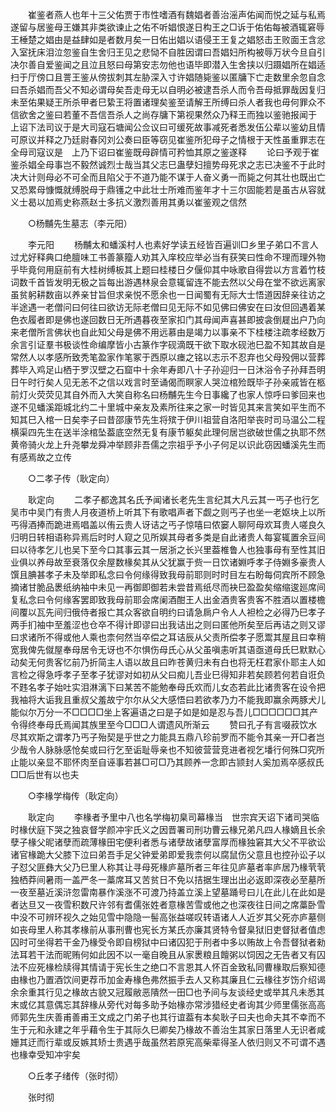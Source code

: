 <!-- { "loadSidebar": true } -->
　　崔鉴者燕人也年十三父佑贾于市性嗜酒有魏娼者善治滛声佑闻而悦之延与私焉遂留与居鉴母王嫌其非类欲谏止之佑不听娼恨遂日构王之□诉于佑佑每被酒辄窘辱王棰楚之娼由是益肆如是者数月矣一日佑出娼以语侵王王复之娼怒击王败面王含忿入室抚床泪泣忽鉴自生舍归王见之悲恸不自胜因谓曰吾娼妇所构被辱万状今旦自引决尔善自爱鉴闻之且泣且怒曰母第安志勿他也语毕即潜入生舍挟以归蹑娼所在娼适扫于厅傍口且詈王鉴从傍拔刺其左胁深入寸许娼随毙鉴以匿牗下亡走数里余忽自念曰吾杀娼而吾父不知必谓母矣吾走母无以自明必被逮吾杀人而令吾母抵罪哉因复归未至佑果疑王所杀甲者巳絷王将置诸理矣鉴至请解王所缚曰杀人者我也毋何罪众不信欲舍之鉴曰若董不吾信吾杀人之尚存牗下第视果然众乃释王而独以鉴驰报闻于　上诏下法司议于是大司寇石塘闻公佥议曰可缓死故事减死者悉发伍公辈以鉴幼且情可原议并释之乃廷尉春冈刘公奏曰臣等窃见崔鉴所犯母子之情根于天性虽重罪志在全母司寇议是　上乃下诏曰崔鉴既母辟情可矜恤其原之鉴遂释 
　　论曰予观于崔鉴杀娼全母事岂不毅然诚烈士哉当其父志巳蛊孽妇擅势母死求之志已决鉴不于此时决大计则母必不可全而且陷父于不道乃能不谋于人奋义勇一而毙之何其壮也既出亡又恐累母慷慨就缚脱母于鼎镬之中此壮士所难而鉴年才十三尔固能若是虽古从容就义士曷以加焉史称燕赵士多抗义激烈善用其勇以崔鉴观之信然 

　　○杨黼先生墓志（李元阳） 

　　李元阳 
　　杨黼太和蟠溪村人也素好学读五经皆百遍训□乡里子弟口不言人过尤好释典口绝膻味工书善篆籀人劝其入庠校应举必当有获笑曰性命不理而理外物乎毕竟何用庭前有大桂树缚板其上题曰桂楼日夕偃仰其中咏歌自得尝以方言着竹枝词数千首皆发明无极之旨每出游遇林泉会意辄留连不能去然以父母在堂不欲远离家虽贫躬耕数亩以养亲甘旨但求亲悦不愿余也一日闻蜀有无际大士悟道因辞亲往访之半途遇一老僧问曰何往曰欲访无际老僧曰见无际不如见佛曰佛安在曰汝但回遇着某色衣履者即是佛也遂回数日无所遇暮夜至家扣门其母闻声喜甚即披衾倒屣出户乃向来老僧所言佛状也自此知父母是佛不用远慕由是竭力以事亲不下桂楼注疏孝经数万余言引证羣书极谈性命编摩皆小古篆作字砚滴既干欲下取水砚池巳盈不知其故自是常然人以孝感所致秃笔盈家作笔冢于西原以瘗之铭以志示不忍弃也父母殁佣以营葬葬毕入鸡足山栖于罗汉壁之石窟中十余年寿即八十子孙迎归一日沐浴令子孙拜吾明日午时行矣人见无恙不之信以戏言时至诵偈而瞑家人哭泣棺殓既毕子孙亲戚皆在柩前灯火荧荧见其自外而入大笑自称名曰杨黼先生今日事纔了也家人惊呼曰爹回来也遂不见蟠溪距城北约二十里城中亲友及素所往来之家一时皆见其来言笑如平生而不知其巳入棺一日矣李子曰昔邵康节先生将殡于伊川祖营自洛阳举丧时司马温公二程横渠四先生在送半涂棺坠葢底空然无复有康节躯矣此理何居岂欲破世儒之执耶不然黄帝骑火龙上升尧攀龙舜冲举顾非吾儒之宗祖乎予小子何足以识此窃因蟠溪先生而有感焉故之立传 

　　○二孝子传（耿定向） 

　　耿定向 
　　二孝子都逸其名氏予闻诸长老先生言纪其大凡云其一丐子也行乞吴市中吴门有贵人月夜道桥上听其下有歌唱声者下觑之则丐子也坐一老妪块上以所丐得酒捧而跪进焉唱盖以侑云贵人讶诘之丐子惊嘻曰侬窭人聊阿母欢耳贵人嗟良久归明日转相语称异焉后时时人窥之见所娱其母者多类是自此诸贵人每宴辄置余豆间曰以待孝乞儿也吴下至今口其事云其一居浙之长兴里葢椎鲁人也独事母有至性其旧业俱以养母故至衰落仅余屋数椽矣其从父犹赢于赀一日饮诸婣呼孝子侍婣多豪贵人馔且腆甚孝子未及举即私念曰令何缘得致我母前耶则时时目左右盼每伺宾所不顾急摘诸甘脆品褁纸纳袖中未见一再御即御若未尝昔焉纸尽而袂巳盈盈矣缩缩逡廵席间复私念曰令何缘客罢即致我母前耶会席阑酒酣王人出金酒贵客贵客不胜酒以置楼檐间覆以瓦先间归俄侍者报亡其众客欲自明约曰请急扄户令人人袒检之必得乃巳孝子两手扪袖中至羞涩也仓卒不得计即谬曰出我诘出之则曰匿他所矣至后再诘之则又谬曰求诸所不得或他人乘也柰何然当卒偿之耳诘辰从父责所偿孝子愿鬻其屋且曰幸稍宽我俾先僦屋奉母居令无讶也不尔惧伤母氏心从父虽嗔恚听其语亟道母氏巳默默心动矣无何贵客忆前乃折简主人语以故且曰昨苍黄归未有白也将无枉君家仆耶主人如言检之得急呼孝子至孝子犹谬对如初从父曰痴儿吾业巳得知非若矣顾若何若自诳负不韪名孝子始吐实泪淋漓下曰某苦不能勉奉母氏欢而儿女态若此比诸贵客在设令把我袖将大诟我且重叔父羞故宁尔尔从父大感悟曰若欲孝乃力不能我即赢余两豚犬儿能似尔万分一不□□□□坐上客遍语之曰是子如是如是忍与吾儿□□□□□□其产令得终奉母氏焉闻其族里至今□□□人谓遗风所渐云 
　　赞曰孔子有言啜菽饮水尽其欢斯之谓孝乃丐子殆契是乎世之力能具五鼎八珍前罗而不能令其亲一开□者岂少哉令人脉脉感怆矣或曰行乞至诟耻辱亲也不知彼营营竞进者视乞墦行何殊□究所止能以亲显不耶怀肉至自诬事若甚□可□乃其顾养一念即古颕封人奚加焉卒感叔氏□□后世有以也夫 

　　○李椽学梅传（耿定向） 

　　耿定向 
　　李椽者予里中八也名学梅初臬司幕椽当　世宗宾天诏下诸司哭临时椽伏庭下哭之独哀督学颜冲宇氏义之因晋署司刑功曹云椽兄弟凡四人椽嫡且长余孽子椽父昵诸孽而疏薄椽田宅便利者悉与诸孽故诸孽富厚而椽独窘其大父不平欲讼诸官椽跪大父膝下泣曰弟吾手足父钟爱弟即爱我柰何以腐鼠伤父意且也控孙讼子以子怼父匪彝大父乃巳里人称其让寻母死椽庐墓所者三年往见庐墓者率庐居乃椽茕茕独栖莽间暑雨一盖严冬一藁席耳又苦贫日不免以拮据生理出出必返即深夜必至墓所一夜至墓近溪浒忽雷南暴作溪涨不可渡乃持盖立溪上望墓踊号曰儿在此儿在此如是者达旦又一夜雪积数尺许邻有耆儒张姓者意椽苦雪或他之也深夜往日间之席藁卧雪中没不可辨环视久之始见雪中隐隐一髻高张益嗟叹转语诸人人近岁其父死亦庐墓侧如丧母里人称其孝椽前从事刑曹也宪长方某氏亦廉其贤特令督臬狱旧吏督狱者值虑囚时可坐得若干金乃椽受令即自榜狱中曰诸囚犯于刑者中多以贿故上令吾督狱者勑法耳若干法而昵贿何如此因不以一毫自晚且从家褁粮且饘粥以饲因之无告者又有囚法不应死椽检牍得其情请于宪长生之绝口不言恩其人怀百金致私同曹椽取后察知德由椽也乃置酒饮间更荐币加金寿椽色弗然振手去人又称其廉且仁云椽往岁饬介绍谒余余重其行见之椽故古貌又冠履敝恶隤然一田□也予间与友谈经史或举其凡未悉其末或亿其意偶忘其辞椽从旁代对每多助予始椽亦常涉猎经史者询其少师里儒张高高师郭先生庆善甫善甫王文成之门弟子也其行谊葢有本矣耿子曰夫也命夫其不幸而不生于元和永建之年乎藉令生于其际久巳卿矣乃椽故不善治生其家日落里人无识者咸姗其迂而行辈或反嫉其矫士贵遇乎哉虽然若原宪高柴辈得圣人依归则又不可谓不遇也椽幸受知冲宇矣 

　　○丘孝子绪传（张时彻） 

　　张时彻 
